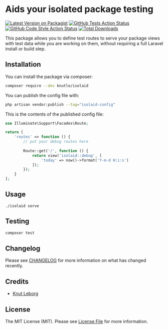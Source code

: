 # Aids your isolated package testing

[![Latest Version on Packagist](https://img.shields.io/packagist/v/knutle/isolaid.svg?style=flat-square)](https://packagist.org/packages/knutle/isolaid)
[![GitHub Tests Action Status](https://img.shields.io/github/workflow/status/knutle/isolaid/run-tests?label=tests)](https://github.com/knutle/isolaid/actions?query=workflow%3Arun-tests+branch%3Amain)
[![GitHub Code Style Action Status](https://img.shields.io/github/workflow/status/knutle/isolaid/Fix%20PHP%20code%20style%20issues?label=code%20style)](https://github.com/knutle/isolaid/actions?query=workflow%3A"Fix+PHP+code+style+issues"+branch%3Amain)
[![Total Downloads](https://img.shields.io/packagist/dt/knutle/isolaid.svg?style=flat-square)](https://packagist.org/packages/knutle/isolaid)

This package allows you to define test routes to serve your package views with test data while you are working on them, without requiring a full Laravel install or build step.

## Installation

You can install the package via composer:

```bash
composer require --dev knutle/isolaid
```

You can publish the config file with:

```bash
php artisan vendor:publish --tag="isolaid-config"
```

This is the contents of the published config file:

```php
use Illuminate\Support\Facades\Route;

return [
    'routes' => function () {
        // put your debug routes here
        
        Route::get('/', function () {
            return view('isolaid::debug', [
                'today' => now()->format('Y-m-d H:i:s')
            ]);
        });
    }
];
```

## Usage

```shell
./isolaid serve
```

## Testing

```bash
composer test
```

## Changelog

Please see [CHANGELOG](CHANGELOG.md) for more information on what has changed recently.

## Credits

- [Knut Leborg](https://github.com/knutle)

## License

The MIT License (MIT). Please see [License File](LICENSE.md) for more information.
